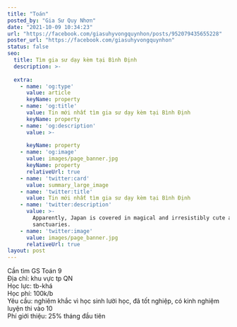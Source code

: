 ```yaml
---
title: "Toán"
posted_by: "Gia Sư Quy Nhơn"
date: "2021-10-09 10:34:23"
url: "https://facebook.com/giasuhyvongquynhon/posts/952079435655228"
poster_url: "https://facebook.com/giasuhyvongquynhon"
status: false
seo:
  title: Tìm gia sư dạy kèm tại Bình Định
  description: >-
    
  extra:
    - name: 'og:type'
      value: article
      keyName: property
    - name: 'og:title'
      value: Tin mới nhất tìm gia sư dạy kèm tại Bình Định
      keyName: property
    - name: 'og:description'
      value: >-
        
      keyName: property
    - name: 'og:image'
      value: images/page_banner.jpg
      keyName: property
      relativeUrl: true
    - name: 'twitter:card'
      value: summary_large_image
    - name: 'twitter:title'
      value: Tin mới nhất tìm gia sư dạy kèm tại Bình Định
    - name: 'twitter:description'
      value: >-
        Apparently, Japan is covered in magical and irresistibly cute animal
        sanctuaries.
    - name: 'twitter:image'
      value: images/page_banner.jpg
      relativeUrl: true
layout: post
---
```

Cần tìm GS Toán 9<br>Địa chỉ: khu vực tp QN<br>Học lực: tb-khá<br>Học phí: 100k/b<br>Yêu cầu: nghiêm khắc vì học sinh lười học, đã tốt nghiệp, có kinh nghiệm luyện thi vào 10<br>Phí giới thiệu: 25% tháng đầu tiên
